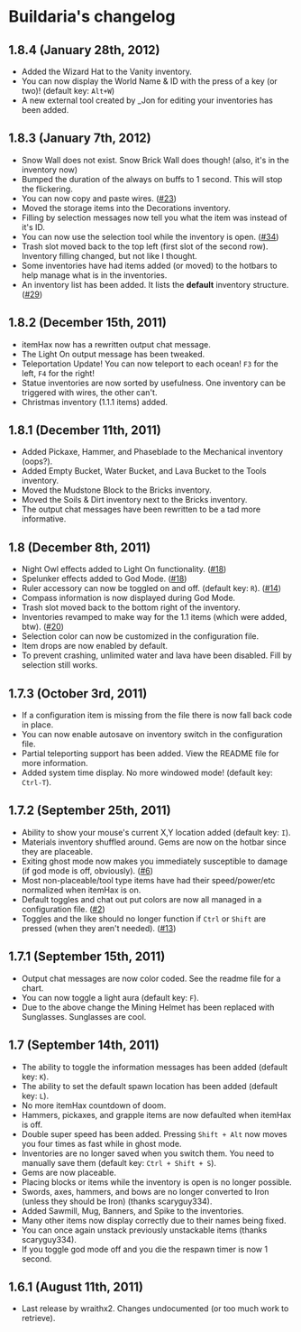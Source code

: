 Buildaria's changelog
===================

1.8.4 (January 28th, 2012)
-------------------------------------------------
* Added the Wizard Hat to the Vanity inventory.
* You can now display the World Name & ID with the press of a key (or two)! (default key: `Alt+W`)
* A new external tool created by _Jon for editing your inventories has been added.


1.8.3 (January 7th, 2012)
-------------------------------------------------
* Snow Wall does not exist. Snow Brick Wall does though! (also, it's in the inventory now)
* Bumped the duration of the always on buffs to 1 second. This will stop the flickering.
* You can now copy and paste wires. ([#23](https://github.com/septor/Buildaria/issues/23))
* Moved the storage items into the Decorations inventory.
* Filling by selection messages now tell you what the item was instead of it's ID.
* You can now use the selection tool while the inventory is open. ([#34](https://github.com/septor/Buildaria/issues/34))
* Trash slot moved back to the top left (first slot of the second row). Inventory filling changed, but not like I thought.
* Some inventories have had items added (or moved) to the hotbars to help manage what is in the inventories.
* An inventory list has been added. It lists the **default** inventory structure. ([#29](https://github.com/septor/Buildaria/issues/29))


1.8.2 (December 15th, 2011)
-------------------------------------------------
* itemHax now has a rewritten output chat message.
* The Light On output message has been tweaked.
* Teleportation Update! You can now teleport to each ocean! `F3` for the left, `F4` for the right!
* Statue inventories are now sorted by usefulness. One inventory can be triggered with wires, the other can't.
* Christmas inventory (1.1.1 items) added.


1.8.1 (December 11th, 2011)
-------------------------------------------------
* Added Pickaxe, Hammer, and Phaseblade to the Mechanical inventory (oops?).
* Added Empty Bucket, Water Bucket, and Lava Bucket to the Tools inventory.
* Moved the Mudstone Block to the Bricks inventory.
* Moved the Soils & Dirt inventory next to the Bricks inventory.
* The output chat messages have been rewritten to be a tad more informative.


1.8 (December 8th, 2011)
-------------------------------------------------
* Night Owl effects added to Light On functionality. ([#18](https://github.com/septor/Buildaria/issues/18))
* Spelunker effects added to God Mode. ([#18](https://github.com/septor/Buildaria/issues/18))
* Ruler accessory can now be toggled on and off. (default key: `R`). ([#14](https://github.com/septor/Buildaria/issues/14))
* Compass information is now displayed during God Mode.
* Trash slot moved back to the bottom right of the inventory.
* Inventories revamped to make way for the 1.1 items (which were added, btw). ([#20](https://github.com/septor/Buildaria/issues/20))
* Selection color can now be customized in the configuration file.
* Item drops are now enabled by default.
* To prevent crashing, unlimited water and lava have been disabled. Fill by selection still works.


1.7.3 (October 3rd, 2011)
-------------------------------------------------
* If a configuration item is missing from the file there is now fall back code in place.
* You can now enable autosave on inventory switch in the configuration file.
* Partial teleporting support has been added. View the README file for more information.
* Added system time display. No more windowed mode! (default key: `Ctrl-T`).


1.7.2 (September 25th, 2011)
-------------------------------------------------
* Ability to show your mouse's current X,Y location added (default key: `I`).
* Materials inventory shuffled around. Gems are now on the hotbar since they are placeable.
* Exiting ghost mode now makes you immediately susceptible to damage (if god mode is off, obviously). ([#6](https://github.com/septor/Buildaria/issues/6))
* Most non-placeable/tool type items have had their speed/power/etc normalized when itemHax is on.
* Default toggles and chat out put colors are now all managed in a configuration file. ([#2](https://github.com/septor/Buildaria/issues/2))
* Toggles and the like should no longer function if `Ctrl` or `Shift` are pressed (when they aren't needed). ([#13](https://github.com/septor/Buildaria/issues/13))


1.7.1 (September 15th, 2011)
-------------------------------------------------
* Output chat messages are now color coded. See the readme file for a chart.
* You can now toggle a light aura (default key: `F`).
* Due to the above change the Mining Helmet has been replaced with Sunglasses. Sunglasses are cool.


1.7 (September 14th, 2011)
-------------------------------------------------
* The ability to toggle the information messages has been added (default key: `K`).
* The ability to set the default spawn location has been added (default key: `L`).
* No more itemHax countdown of doom.
* Hammers, pickaxes, and grapple items are now defaulted when itemHax is off.
* Double super speed has been added. Pressing `Shift + Alt` now moves you four times as fast while in ghost mode.
* Inventories are no longer saved when you switch them. You need to manually save them (default key: `Ctrl + Shift + S`).
* Gems are now placeable.
* Placing blocks or items while the inventory is open is no longer possible.
* Swords, axes, hammers, and bows are no longer converted to Iron (unless they should be Iron) (thanks scaryguy334).
* Added Sawmill, Mug, Banners, and Spike to the inventories.
* Many other items now display correctly due to their names being fixed.
* You can once again unstack previously unstackable items (thanks scaryguy334).
* If you toggle god mode off and you die the respawn timer is now 1 second.


1.6.1 (August 11th, 2011)
-------------------------------------------------
* Last release by wraithx2. Changes undocumented (or too much work to retrieve).